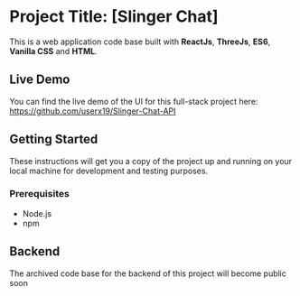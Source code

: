 # Project Title: [Slinger Chat]

This is a web application code base built with **ReactJs**, **ThreeJs**, **ES6**, **Vanilla CSS** and **HTML**.

## Live Demo

You can find the live demo of the UI for this full-stack project here: https://github.com/userx19/Slinger-Chat-API

## Getting Started

These instructions will get you a copy of the project up and running on your local machine for development and testing purposes.

### Prerequisites

- Node.js
- npm

## Backend

The archived code base for the backend of this project will become public soon 
